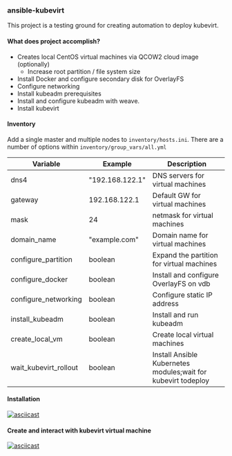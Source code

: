 ### ansible-kubevirt

This project is a testing ground for creating automation to deploy kubevirt.

#### What does project accomplish?

- Creates local CentOS virtual machines via QCOW2 cloud image (optionally)
  - Increase root partition / file system size
- Install Docker and configure secondary disk for OverlayFS
- Configure networking
- Install kubeadm prerequisites
- Install and configure kubeadm with weave.
- Install kubevirt


#### Inventory

Add a single master and multiple nodes to `inventory/hosts.ini`.
There are a number of options within `inventory/group_vars/all.yml`


|Variable|Example|Description|
|--------|-------|-----------|
|dns4|"192.168.122.1"|DNS servers for virtual machines|
|gateway|192.168.122.1|Default GW for virtual machines|
|mask|24|netmask for virtual machines|
|domain_name|"example.com"|Domain name for virtual machines|
|configure_partition|boolean|Expand the partition for virtual machines|
|configure_docker|boolean|Install and configure OverlayFS on vdb|
|configure_networking|boolean|Configure static IP address|
|install_kubeadm|boolean|Install and run kubeadm|
|create_local_vm|boolean|Create local virtual machines|
|wait_kubevirt_rollout|boolean|Install Ansible Kubernetes modules;wait for kubevirt todeploy|

#### Installation
[![asciicast](https://asciinema.org/a/150886.png)](https://asciinema.org/a/150886)


#### Create and interact with kubevirt virtual machine
[![asciicast](https://asciinema.org/a/150889.png)](https://asciinema.org/a/150889)

